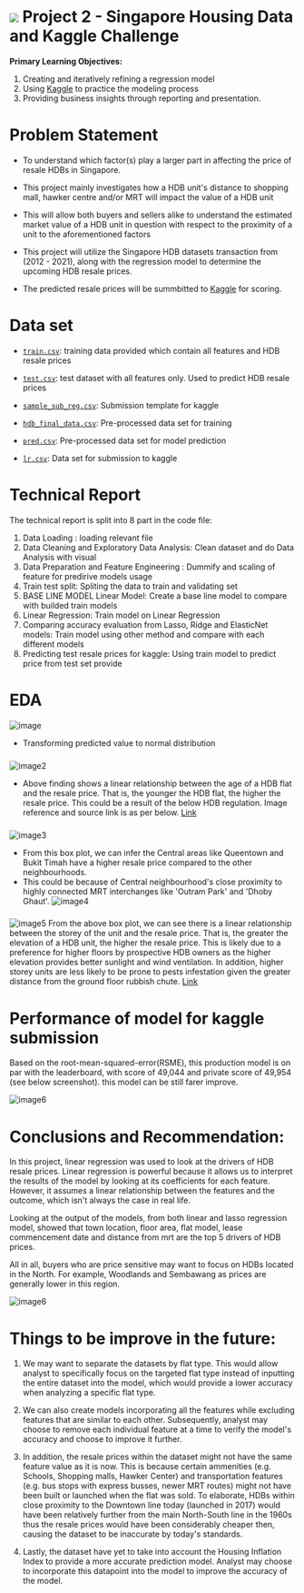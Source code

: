 #  ![](https://ga-dash.s3.amazonaws.com/production/assets/logo-9f88ae6c9c3871690e33280fcf557f33.png) Project 2 - Singapore Housing Data and Kaggle Challenge

**Primary Learning Objectives:**
1. Creating and iteratively refining a regression model
2. Using [Kaggle](https://www.kaggle.com/) to practice the modeling process
3. Providing business insights through reporting and presentation.


# Problem Statement

- To understand which factor(s) play a larger part in affecting the price of resale HDBs in Singapore. 
- This project mainly investigates how a HDB unit's distance to shopping mall, hawker centre and/or MRT will impact the value of a HDB unit


- This will allow both buyers and sellers alike to understand the estimated market value of a HDB unit in question with respect to the proximity of a unit to the aforementioned factors


- This project will utilize the Singapore HDB datasets transaction from (2012 - 2021), along with the regression model to determine the upcoming HDB resale prices. 


- The predicted resale prices will be summbitted to [Kaggle](https://www.kaggle.com/competitions/dsi-sg-project-2-regression-challenge-hdb-price/overview) for scoring.



# Data set
* [`train.csv`](./datasets/train.csv): training data provided which contain all features and HDB resale prices
* [`test.csv`](./datasets/test.csv): test dataset with all features only. Used to predict HDB resale prices
* [`sample_sub_reg.csv`](./datasets/sample_sub_reg.csv): Submission template for kaggle

* [`hdb_final_data.csv`](./datasets/hdb_final_data.csv): Pre-processed data set for training
* [`pred.csv`](./datasets/pred.csv): Pre-processed data set for model prediction
* [`lr.csv`](./datasets/lr.csv): Data set for submission to kaggle

# Technical Report 

The technical report is split into 8 part in the code file:

1. Data Loading : loading relevant file
2. Data Cleaning and Exploratory Data Analysis: Clean dataset and do Data Analysis with visual
3. Data Preparation and Feature Engineering : Dummify and scaling of feature for predirive models usage
4. Train test split: Spliting the data to train and validating set
5. BASE LINE MODEL Linear Model: Create a base line model to compare with builded train models
6. Linear Regression: Train model on Linear Regression
7. Comparing accuracy evaluation from Lasso, Ridge and ElasticNet models: Train model using other method and compare with each different models
8. Predicting test resale prices for kaggle: Using train model to predict price from test set provide

# EDA

![image](./plot/log_price.png)
- Transforming predicted value to normal distribution

###


![image2](./plot/resale_price_vs_HDB_age.png)
- Above finding shows a linear relationship between the age of a HDB flat and the resale price. That is, the younger the HDB flat, the higher the resale price. This could be a result of the below HDB regulation. Image reference and source link is as per below.
[Link](https://www.hdb.gov.sg/residential/buying-a-flat/financing-a-flat-purchase/housing-loan-options/housing-loan-from-hdb)

###

![image3](./plot/resale_price_vs_town.png)
- From this box plot, we can infer the Central areas like Queentown and Bukit Timah have a higher resale price compared to the other neighbourhoods. 
- This could be because of Central neighbourhood's close proximity to highly connected MRT interchanges like 'Outram Park' and 'Dhoby Ghaut'. 
![image4](./plot/MRT_map.png)


###

![image5](./plot/resale_price_vs_storey.png)
From the above box plot, we can see there is a linear relationship between the storey of the unit and the resale price. That is, the greater the elevation of a HDB unit, the higher the resale price. This is likely due to a preference for higher floors by prospective HDB owners as the higher elevation provides better sunlight and wind ventilation. In addition, higher storey units are less likely to be prone to pests infestation given the greater distance from the ground floor rubbish chute. 
[Link](https://www.propertyguru.com.sg/property-guides/high-floor-vs-low-floor-unit-which-is-better-45449)

###


# Performance of model for kaggle submission

Based on the root-mean-squared-error(RSME), this production model is on par with the leaderboard, with score of 49,044 and private score of 49,954 (see below screenshot). this model can be still farer improve.

![image6](./plot/kaggle_score.png)


# Conclusions and Recommendation:

In this project, linear regression  was used to look at the drivers of HDB resale prices. Linear regression is powerful because it allows us to interpret the results of the model by looking at its coefficients for each feature. However, it assumes a linear relationship between the features and the outcome, which isn't always the case in real life. 


Looking at the output of the models, from both linear and lasso regression model, showed that town location, floor area, flat model, lease commencement date and distance from mrt are the top 5 drivers of HDB prices.


All in all, buyers who are price sensitive may want to focus on HDBs located in the North. For example, Woodlands and Sembawang as prices are generally lower in this region. 



![image6](./plot/top_feature.png)


# Things to be improve in the future:
1. We may want to separate the datasets by flat type. This would allow analyst to specifically focus on the targeted flat type instead of inputting the entire dataset into the model, which would provide a lower accuracy when analyzing a specific flat type. 

2. We can also create models incorporating all the features while excluding features that are similar to each other. Subsequently, analyst may choose to remove each individual feature at a time to verify the model's accuracy and choose to improve it further. 

3. In addition, the resale prices within the dataset might not have the same feature value as it is now. This is because certain ammenities (e.g. Schools, Shopping malls, Hawker Center) and transportation features (e.g. bus stops with express busses, newer MRT routes) might not have been built or launched when the flat was sold. To elaborate, HDBs within close proximity to the Downtown line today (launched in 2017) would have been relatively further from the main North-South line in the 1960s thus the resale prices would have been considerably cheaper then, causing the dataset to be inaccurate by today's standards. 

4. Lastly, the dataset have yet to take into account the Housing Inflation Index to provide a more accurate prediction model. Analyst may choose to incorporate this datapoint into the model to improve the accuracy of the model. 